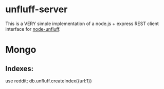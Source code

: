 # unfluff-server

This is a VERY simple implementation of a node.js + express REST client interface for [node-unfluff](https://github.com/ageitgey/node-unfluff).

# Mongo

## Indexes:

use reddit;
db.unfluff.createIndex({url:1})